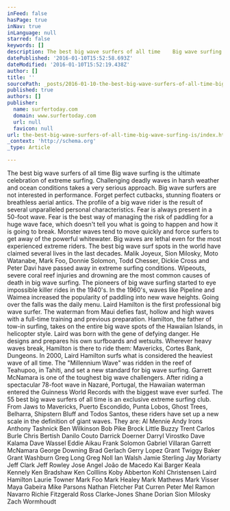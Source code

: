 ```yaml
---
inFeed: false
hasPage: true
inNav: true
inLanguage: null
starred: false
keywords: []
description: The best big wave surfers of all time    Big wave surfing is the ultimate celebration of extreme surfing. Challenging deadly waves in harsh weather and ocean co
datePublished: '2016-01-10T15:52:58.693Z'
dateModified: '2016-01-10T15:52:19.438Z'
author: []
title: ''
sourcePath: _posts/2016-01-10-the-best-big-wave-surfers-of-all-time-big-wave-surfing-is.md
published: true
authors: []
publisher:
  name: surfertoday.com
  domain: www.surfertoday.com
  url: null
  favicon: null
url: the-best-big-wave-surfers-of-all-time-big-wave-surfing-is/index.html
_context: 'http://schema.org'
_type: Article

---
```

The best big wave surfers of all time Big wave surfing is the ultimate celebration of extreme surfing. Challenging deadly waves in harsh weather and ocean conditions takes a very serious approach. Big wave surfers are not interested in performance. Forget perfect cutbacks, stunning floaters or breathless aerial antics. The profile of a big wave rider is the result of several unparalleled personal characteristics. Fear is always present in a 50-foot wave. Fear is the best way of managing the risk of paddling for a huge wave face, which doesn't tell you what is going to happen and how it is going to break. Monster waves tend to move quickly and force surfers to get away of the powerful whitewater. Big waves are lethal even for the most experienced extreme riders. The best big wave surf spots in the world have claimed several lives in the last decades. Malik Joyeux, Sion Milosky, Moto Watanabe, Mark Foo, Donnie Solomon, Todd Chesser, Dickie Cross and Peter Davi have passed away in extreme surfing conditions. Wipeouts, severe coral reef injuries and drowning are the most common causes of death in big wave surfing. The pioneers of big wave surfing started to eye impossible killer rides in the 1940's. In the 1960's, waves like Pipeline and Waimea increased the popularity of paddling into new wave heights. Going over the falls was the daily menu. Laird Hamilton is the first professional big wave surfer. The waterman from Maui defies fast, hollow and high waves with a full-time training and previous preparation. Hamilton, the father of tow-in surfing, takes on the entire big wave spots of the Hawaiian Islands, in helicopter style. Laird was born with the gene of defying danger. He designs and prepares his own surfboards and wetsuits. Wherever heavy waves break, Hamilton is there to ride them: Mavericks, Cortes Bank, Dungeons. In 2000, Laird Hamilton surfs what is considered the heaviest wave of all time. The "Millennium Wave" was ridden in the reef of Teahupoo, in Tahiti, and set a new standard for big wave surfing. Garrett McNamara is one of the toughest big wave challengers. After riding a spectacular 78-foot wave in Nazaré, Portugal, the Hawaiian waterman entered the Guinness World Records with the biggest wave ever surfed. The 55 best big wave surfers of all time is an exclusive extreme surfing club. From Jaws to Mavericks, Puerto Escondido, Punta Lobos, Ghost Trees, Belharra, Shipstern Bluff and Todos Santos, these riders have set up a new scale in the definition of giant waves. They are: Al Mennie Andy Irons Anthony Tashnick Ben Wilkinson Bob Pike Brock Little Buzzy Trent Carlos Burle Chris Bertish Danilo Couto Darrick Doerner Darryl Virostko Dave Kalama Dave Wassel Eddie Aikau Frank Solomon Gabriel Villaran Garrett McNamara George Downing Brad Gerlach Gerry Lopez Grant Twiggy Baker Grant Washburn Greg Long Greg Noll Ian Walsh Jamie Sterling Jay Moriarty Jeff Clark Jeff Rowley Jose Angel João de Macedo Kai Barger Keala Kennely Ken Bradshaw Ken Colllins Koby Abberton Kohl Christensen Laird Hamilton Laurie Towner Mark Foo Mark Healey Mark Mathews Mark Visser Maya Gabeira Mike Parsons Nathan Fletcher Pat Curren Peter Mel Ramon Navarro Richie Fitzgerald Ross Clarke-Jones Shane Dorian Sion Milosky Zach Wormhoudt